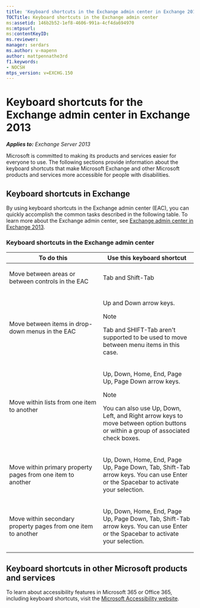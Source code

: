 ```yaml
---
title: 'Keyboard shortcuts in the Exchange admin center in Exchange 2013'
TOCTitle: Keyboard shortcuts in the Exchange admin center
ms:assetid: 146b2b52-1ef8-4606-991a-4cf4da694970
ms:mtpsurl:
ms:contentKeyID:
ms.reviewer: 
manager: serdars
ms.author: v-mapenn
author: mattpennathe3rd
f1.keywords:
- NOCSH
mtps_version: v=EXCHG.150
---
```


# Keyboard shortcuts for the Exchange admin center in Exchange 2013

_**Applies to:** Exchange Server 2013_

Microsoft is committed to making its products and services easier for everyone to use. The following sections provide information about the keyboard shortcuts that make Microsoft Exchange and other Microsoft products and services more accessible for people with disabilities.

## Keyboard shortcuts in Exchange

By using keyboard shortcuts in the Exchange admin center (EAC), you can quickly accomplish the common tasks described in the following table. To learn more about the Exchange admin center, see [Exchange admin center in Exchange 2013](exchange-admin-center-in-exchange-2013-exchange-2013-help.md).

### Keyboard shortcuts in the Exchange admin center

<table>
<colgroup>
<col style="width: 50%" />
<col style="width: 50%" />
</colgroup>
<thead>
<tr class="header">
<th>To do this</th>
<th>Use this keyboard shortcut</th>
</tr>
</thead>
<tbody>
<tr class="odd">
<td><p>Move between areas or between controls in the EAC</p></td>
<td><p>Tab and Shift-Tab</p></td>
</tr>
<tr class="even">
<td><p>Move between items in drop-down menus in the EAC</p></td>
<td><p>Up and Down arrow keys.</p>

> [!NOTE]
> Tab and SHIFT-Tab aren't supported to be used to move between menu items in this case.

</td>
</tr>
<tr class="odd">
<td><p>Move within lists from one item to another</p></td>
<td><p>Up, Down, Home, End, Page Up, Page Down arrow keys.</p>

> [!NOTE]
> You can also use Up, Down, Left, and Right arrow keys to move between option buttons or within a group of associated check boxes.

</td>
</tr>
<tr class="even">
<td><p>Move within primary property pages from one item to another</p></td>
<td><p>Up, Down, Home, End, Page Up, Page Down, Tab, Shift-Tab arrow keys. You can use Enter or the Spacebar to activate your selection.</p></td>
</tr>
<tr class="odd">
<td><p>Move within secondary property pages from one item to another</p></td>
<td><p>Up, Down, Home, End, Page Up, Page Down, Tab, Shift-Tab arrow keys. You can use Enter or the Spacebar to activate your selection.</p></td>
</tr>
</tbody>
</table>

## Keyboard shortcuts in other Microsoft products and services

To learn about accessibility features in Microsoft 365 or Office 365, including keyboard shortcuts, visit the [Microsoft Accessibility website](https://www.microsoft.com/accessibility/).
